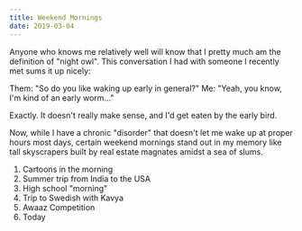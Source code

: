 ```yaml
---
title: Weekend Mornings
date: 2019-03-04
---
```


Anyone who knows me relatively well will know that I pretty much am the definition of "night owl". This conversation I had with someone I recently met sums it up nicely:

Them: "So do you like waking up early in general?"
Me: "Yeah, you know, I'm kind of an early worm..."

Exactly. It doesn't really make sense, and I'd get eaten by the early bird.

Now, while I have a chronic "disorder" that doesn't let me wake up at proper hours most days, certain weekend mornings stand out in my memory like tall skyscrapers built by real estate magnates amidst a sea of slums.

1. Cartoons in the morning
2. Summer trip from India to the USA
3. High school "morning"
4. Trip to Swedish with Kavya
5. Awaaz Competition
6. Today

